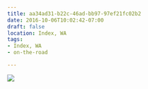 ```yaml
---
title: aa34ad31-b22c-46ad-bb97-97ef21fc02b2
date: 2016-10-06T10:02:42-07:00
draft: false
location: Index, WA
tags:
- Index, WA
- on-the-road

---
```



![](https://d17enza3bfujl8.cloudfront.net/20160918_01_101.jpg")

